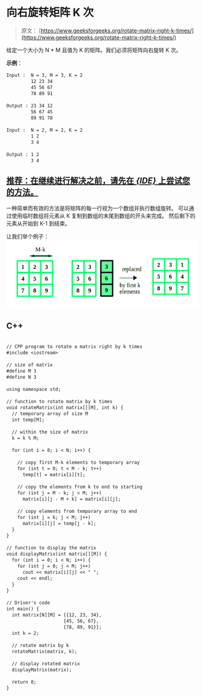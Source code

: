 # 向右旋转矩阵 K 次

> 原文： [https://www.geeksforgeeks.org/rotate-matrix-right-k-times/](https://www.geeksforgeeks.org/rotate-matrix-right-k-times/)

给定一个大小为 N * M 且值为 K 的矩阵。我们必须将矩阵向右旋转 K 次。

**示例**：

```
Input :  N = 3, M = 3, K = 2
         12 23 34
         45 56 67
         78 89 91 

Output : 23 34 12
         56 67 45
         89 91 78 

Input :  N = 2, M = 2, K = 2
         1 2
         3 4

Output : 1 2
         3 4

```

## [推荐：在继续进行解决之前，请先在 ***<u>{IDE}</u>*** 上尝试您的方法。](https://ide.geeksforgeeks.org/)

一种简单而有效的方法是将矩阵的每一行视为一个数组并执行数组旋转。 可以通过使用临时数组将元素从 K 复制到数组的末尾到数组的开头来完成。 然后剩下的元素从开始到 K-1 到结束。

让我们举个例子：
![](img/d7f73cd5cca5983cb8d9a6644c1f3759.png)

## C++ 

```

// CPP program to rotate a matrix right by k times 
#include <iostream> 

// size of matrix 
#define M 3 
#define N 3 

using namespace std; 

// function to rotate matrix by k times 
void rotateMatrix(int matrix[][M], int k) { 
  // temporary array of size M 
  int temp[M]; 

  // within the size of matrix 
  k = k % M; 

  for (int i = 0; i < N; i++) { 

    // copy first M-k elements to temporary array 
    for (int t = 0; t < M - k; t++) 
      temp[t] = matrix[i][t]; 

    // copy the elements from k to end to starting 
    for (int j = M - k; j < M; j++) 
      matrix[i][j - M + k] = matrix[i][j]; 

    // copy elements from temporary array to end 
    for (int j = k; j < M; j++) 
      matrix[i][j] = temp[j - k]; 
  } 
} 

// function to display the matrix 
void displayMatrix(int matrix[][M]) { 
  for (int i = 0; i < N; i++) { 
    for (int j = 0; j < M; j++) 
      cout << matrix[i][j] << " "; 
    cout << endl; 
  } 
} 

// Driver's code 
int main() { 
  int matrix[N][M] = {{12, 23, 34}, 
                     {45, 56, 67},  
                     {78, 89, 91}}; 
  int k = 2; 

  // rotate matrix by k 
  rotateMatrix(matrix, k); 

  // display rotated matrix 
  displayMatrix(matrix); 

  return 0; 
} 

```